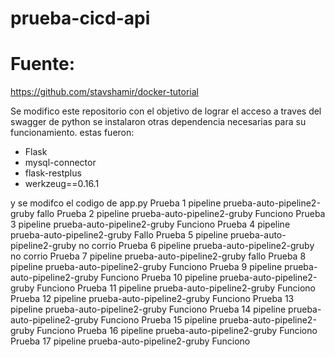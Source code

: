 # prueba-cicd-api

# Fuente:
https://github.com/stavshamir/docker-tutorial

Se modifico este repositorio con el objetivo de lograr el acceso a traves del swagger de python
se instalaron otras dependencia necesarias para su funcionamiento.
estas fueron:
- Flask
- mysql-connector
- flask-restplus
- werkzeug==0.16.1

y se modifco el codigo de app.py
Prueba 1 pipeline prueba-auto-pipeline2-gruby fallo
Prueba 2 pipeline prueba-auto-pipeline2-gruby Funciono
Prueba 3 pipeline prueba-auto-pipeline2-gruby Funciono
Prueba 4 pipeline prueba-auto-pipeline2-gruby Fallo
Prueba 5 pipeline prueba-auto-pipeline2-gruby no corrio
Prueba 6 pipeline prueba-auto-pipeline2-gruby no corrio
Prueba 7 pipeline prueba-auto-pipeline2-gruby fallo
Prueba 8 pipeline prueba-auto-pipeline2-gruby Funciono
Prueba 9 pipeline prueba-auto-pipeline2-gruby Funciono
Prueba 10 pipeline prueba-auto-pipeline2-gruby Funciono
Prueba 11 pipeline prueba-auto-pipeline2-gruby Funciono
Prueba 12 pipeline prueba-auto-pipeline2-gruby Funciono
Prueba 13 pipeline prueba-auto-pipeline2-gruby Funciono
Prueba 14 pipeline prueba-auto-pipeline2-gruby Funciono
Prueba 15 pipeline prueba-auto-pipeline2-gruby Funciono
Prueba 16 pipeline prueba-auto-pipeline2-gruby Funciono
Prueba 17 pipeline prueba-auto-pipeline2-gruby Funciono

